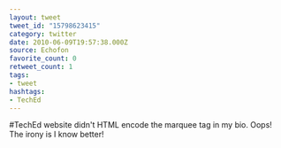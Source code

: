 ```yaml
---
layout: tweet
tweet_id: "15798623415"
category: twitter
date: 2010-06-09T19:57:38.000Z
source: Echofon
favorite_count: 0
retweet_count: 1
tags:
- tweet
hashtags:
- TechEd
---
```


#TechEd website didn't HTML encode the marquee tag in my bio. Oops! The irony is I know better!
